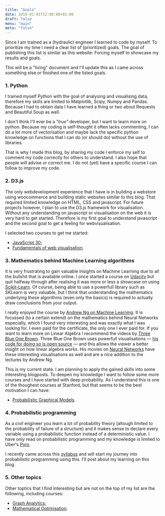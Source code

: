 ```yaml
---
title: "Goals"
date: 2019-01-01T12:00:00+01:00
draft: false
menu: "main"
meta: "false"
---
```


Since I am trained as a (hydraulic) engineer I learned to code by myself. To prioritize my time I need a clear list of (prioritized) goals. The goal of publishing this list is similar as this website: Forcing myself to showcase my results and goals.

This will be a "living" document and I'll update this as I came across something else or finished one of the listed goals.

### 1. Python

I trained myself Python with the goal of analysing and visualising data, therefore my skills are limited to Matplotlib, Scipy, Numpy and Pandas. Because I had to obtain data I have learned a thing or two about Requests and Beautiful Soup as well.

I don't think I'll ever be a *"true"* developer, but I want to learn more on python. Because my coding is self-thought it often lacks commenting, I can do a lot more of vectorisation and maybe lack the specific python knowledge on functions that I can do (or should do) without the use of libraries.

That is why I made this blog, by sharing my code I enforce my self to comment my code correctly for others to understand. I also hope that people will advise or correct me. I do not (yet) have a specific course I can follow to improve my code.

### 2. D3.js

The only webdevelopment experience that I have is in building a webstore using woocommerce and building static websites similar to this blog. That required limited knowledge on HTML, CSS and javascript. For future projects however, I plan to use the D3.js framework for visualisation. Without any understanding on javascript or visualisation on the web it is very hard to get started. Therefore is my first goal to understand javascript and the second goal to get a feeling for webvisualisation.

I selected two courses to get me started:

- [JavaScript 30](https://www.javascript30.com/);
- [Fundamentals of web visualisation](http://www.alignedleft.com/tutorials/d3).

### 3. Mathematics behind Machine Learning algorithms

It is very frustrating to gain valuable insights on Machine Learning due to all the bullshit that is available online. I once started a course on [Udacity](https://classroom.udacity.com/courses/ud120) but quit halfway through after realising it was more or less a showcase on using [Scikit-Learn](http://scikit-learn.org/stable/index.html). Of course, being able to use a powerfull library such as SKLearn is very valuable, but I think that understanding the mathematics underlying these algorithms (even only the basics) is required to actually draw conclusions from your output.

I really enjoyed the course by [Andrew Ng on Machine Learning](https://www.coursera.com). It is focussed (to a certain extend) on the mathematics behind Neural Networks especially, which I found very interesting and was exactly what I was looking for. I even paid for the certificate, the only one I ever paid for. If you want to learn more on Linear Algebra I recommend the videos by [Three Blue One Brown](https://www.youtube.com/watch?v=fNk_zzaMoSs&list=PLZHQObOWTQDPD3MizzM2xVFitgF8hE_ab). Three Blue One Brown uses powerfull visualisations — [his code for doing so is open source](https://github.com/3b1b/manim) — and this allows the viewer a better insight on how linear algebra works. His movies on [Neural Networks](https://www.youtube.com/watch?v=aircAruvnKk&list=PLZHQObOWTQDNU6R1_67000Dx_ZCJB-3pi) have these interesting visualisations as well and are a nice addition to the lectures by Andrew Ng.

This is my current state. I am planning to apply the gained skills into some interesting blogposts. To deepen my knowledge I want to follow some more courses and I have started with deep probability. As I understand this is one of the thoughest courses at Stanford, but that seems to be the best motivation I can have:

- [Probabilistic Graphical Models](https://www.coursera.org/learn/probabilistic-graphical-models).

### 4. Probabilistic programming

As a civil engineer you learn a lot of probability theory (altough limited to the probability of failure of a structure) and it makes sense to declare every variable using a probabilistic function instead of a deterministic value. I have only read on probabilistic programming and my knowledge is limited to Uber's [Pyro](https://github.com/uber/pyro).

I recently came across this [syllabus](https://arxiv.org/pdf/1809.10756.pdf) and will start my journey into probabilistic programming using this. I'll post about my learning on this blog.

### 5. Other topics

Other toptics that I find interesting but are not on the top of my list are the following, including courses:

- [Graph Analytics](https://people.csail.mit.edu/jshun/6886-s18/);
- [Mathematical Optimisation](https://www.coursera.org/learn/discrete-optimization).